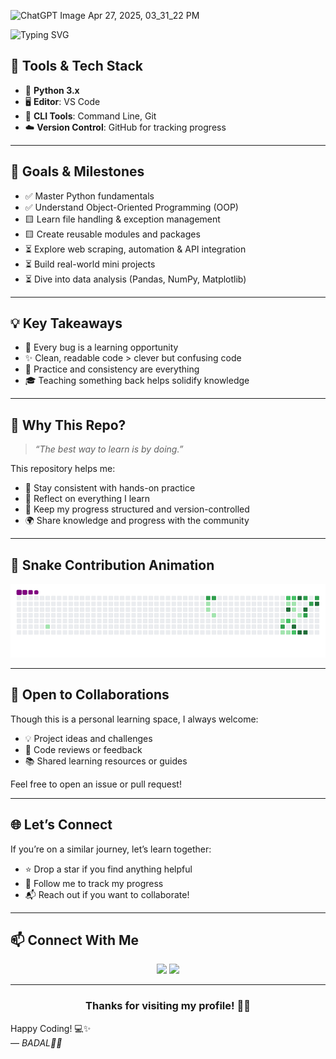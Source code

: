 ![ChatGPT Image Apr 27, 2025, 03_31_22 PM](https://github.com/user-attachments/assets/a899ab74-40ba-4e2e-8c9c-70f8449e346e)

![Typing SVG](https://readme-typing-svg.demolab.com?font=Fira+Code&size=30&pause=1000&color=F79A01&center=true&vCenter=true&width=700&lines=🐍+Python+Learning+Journey+🚀;From+Zero+to+Pythonic+Hero!)



## 🧰 Tools & Tech Stack

- 🐍 **Python 3.x**
- 🖥️ **Editor**: VS Code 
- 🔧 **CLI Tools**: Command Line, Git
- ☁️ **Version Control**: GitHub for tracking progress

---

## 🎯 Goals & Milestones

- ✅ Master Python fundamentals
- ✅ Understand Object-Oriented Programming (OOP)
- 🟨 Learn file handling & exception management
- 🟨 Create reusable modules and packages
- ⏳ Explore web scraping, automation & API integration
- ⏳ Build real-world mini projects
- ⏳ Dive into data analysis (Pandas, NumPy, Matplotlib)

---

## 💡 Key Takeaways

- 🐛 Every bug is a learning opportunity
- ✨ Clean, readable code > clever but confusing code
- 🔁 Practice and consistency are everything
- 🎓 Teaching something back helps solidify knowledge

---

## 📌 Why This Repo?

> _“The best way to learn is by doing.”_

This repository helps me:

- 🧪 Stay consistent with hands-on practice  
- 📓 Reflect on everything I learn  
- 📁 Keep my progress structured and version-controlled  
- 🌍 Share knowledge and progress with the community

---

## 🐍 Snake Contribution Animation

<p align="center">
  <img src="https://raw.githubusercontent.com/Badal-06/PYTHON/output/github-contribution-grid-snake.gif" alt="snake gif" />
</p>


---

## 🤝 Open to Collaborations

Though this is a personal learning space, I always welcome:

- 💡 Project ideas and challenges
- 🧹 Code reviews or feedback
- 📚 Shared learning resources or guides

Feel free to open an issue or pull request!

---

## 🌐 Let’s Connect

If you’re on a similar journey, let’s learn together:

- ⭐ Drop a star if you find anything helpful  
- 🔔 Follow me to track my progress  
- 📬 Reach out if you want to collaborate!

---

## 📫 Connect With Me

<p align="center">
  <a href="https://github.com/BADAL-06" target="_blank"><img src="https://img.shields.io/badge/GitHub-181717?style=for-the-badge&logo=github&logoColor=white"></a>
  <a href="https://www.linkedin.com/in/badal-617143366" target="_blank">
  <img src="https://img.shields.io/badge/LinkedIn-0077B5?style=for-the-badge&logo=linkedin&logoColor=white">
</a>
</p>

---

<h3 align="center">Thanks for visiting my profile! 🚀✨</h3>

Happy Coding! 💻✨  
— *BADAL🤩🤗*
